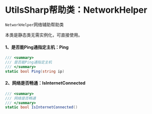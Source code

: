 # UtilsSharp帮助类：NetworkHelper

`NetworkHelper`网络辅助帮助类

本类是静态类无需实例化，可直接使用。

#### 1、是否能Ping通指定主机：Ping

```c#
/// <summary>
/// 是否能Ping通指定主机
/// </summary>
static bool Ping(string ip)
```

#### 2、网络是否畅通：IsInternetConnected

```c#
/// <summary>
/// 网络是否畅通
/// </summary>
static bool IsInternetConnected()
```

